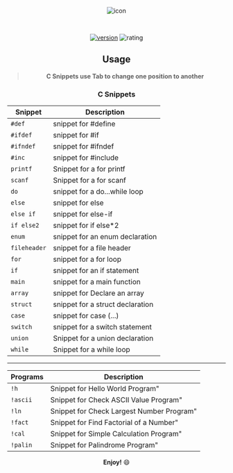 
<center> 

![icon](https://raw.githubusercontent.com/milanjadav/vscode-clangsnippets/master/icon_250.png)

<br>

[![version](https://badgen.net/vs-marketplace/v/milanjadav.cnippets)](https://www.npmjs.com/@angular/core)
![rating](https://badgen.net/vs-marketplace/rating/milanjadav.cnippets)

## Usage

> **C Snippets use Tab to change one position to another**

### C Snippets

| Snippet      | Description                      |
| ------------ | -------------------------------- |
| `#def`       | snippet for #define              |
| `#ifdef`     | snippet for #if                  |
| `#ifndef`    | snippet for #ifndef              |
| `#inc`       | snippet for #include             |
| `printf`     | Snippet for a for printf         |
| `scanf`      | Snippet for a for scanf          |
| `do`         | snippet for a do...while loop    |
| `else`       | snippet for else                 |
| `else if`    | snippet for else-if              |
| `if else2`   | snippet for if else*2            |
| `enum`       | snippet for an enum declaration  |
| `fileheader` | snippet for a file header        |
| `for`        | snippet for a for loop           |
| `if`         | snippet for an if statement      |
| `main`       | snippet for a main function      |
| `array`      | snippet for Declare an array     |
| `struct`     | snippet for a struct declaration |
| `case`       | snippet for case (...)           |
| `switch`     | snippet for a switch statement   |
| `union`      | Snippet for a union declaration  |
| `while`      | Snippet for a while loop         |

 <hr>

| Programs | Description                               |
| -------- | ----------------------------------------- |
| `!h`     | Snippet for Hello World Program"          |
| `!ascii` | Snippet for Check ASCII Value Program"    |
| `!ln`    | Snippet for Check Largest Number Program" |
| `!fact`  | Snippet for Find Factorial of a Number"   |
| `!cal`   | Snippet for Simple Calculation Program"   |
| `!palin` | Snippet for Palindrome Program"           |

**Enjoy!** :smile:
